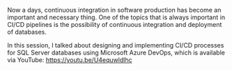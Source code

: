 Now a days, continuous integration in software production has become an important and necessary thing. One of the topics that is always important in CI/CD pipelines is the possibility of continuous integration and deployment of databases.

In this session, I talked about designing and implementing CI/CD processes for SQL Server databases using Microsoft Azure DevOps, which is available via YouTube:
https://youtu.be/U4equwldlhc
